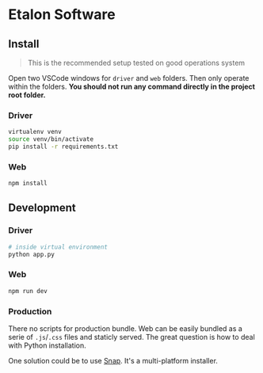 # Etalon Software

## Install

> This is the recommended setup tested on good operations system

Open two VSCode windows for `driver` and `web` folders. Then only operate within the folders. **You should not run any command directly in the project root folder.**

### Driver

```sh
virtualenv venv
source venv/bin/activate
pip install -r requirements.txt
```

### Web

```sh
npm install
```

## Development

### Driver

```sh
# inside virtual environment
python app.py
```

### Web

```sh
npm run dev
```

### Production

There no scripts for production bundle. Web can be easily bundled as a serie of `.js`/`.css` files and staticly served. The great question is how to deal with Python installation.

One solution could be to use [Snap](https://snapcraft.io/). It's a multi-platform installer.